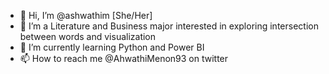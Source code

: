 - 👋 Hi, I’m @ashwathim [She/Her]
- 👀 I’m a Literature and Business major interested in exploring intersection between words and visualization
- 🌱 I’m currently learning Python and Power BI
- 📫 How to reach me @AhwathiMenon93 on twitter

<!---
ashwathim/ashwathim is a ✨ special ✨ repository because its `README.md` (this file) appears on your GitHub profile.
You can click the Preview link to take a look at your changes.
--->
